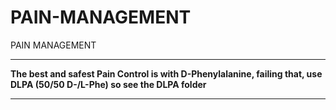 # PAIN-MANAGEMENT

PAIN MANAGEMENT

---

**The best and safest Pain Control is with D-Phenylalanine, failing that, use DLPA (50/50 D-/L-Phe) so see the DLPA folder**

---
